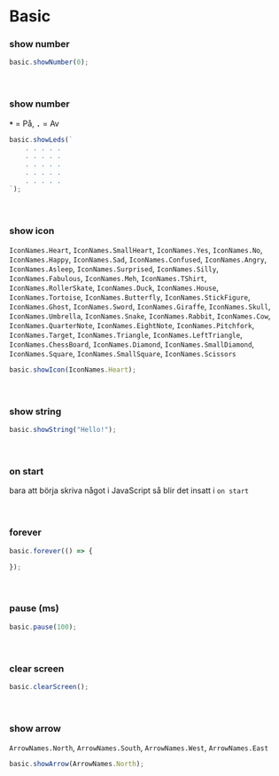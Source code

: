 # Basic

### show number
```javascript
basic.showNumber(0);
```

　

### show number
__`*`__ = På, __`.`__ = Av
```javascript
basic.showLeds(`
    . . . . .
    . . . . .
    . . . . .
    . . . . .
    . . . . .
`);
```

　

### show icon
`IconNames.Heart`, `IconNames.SmallHeart`, `IconNames.Yes`, `IconNames.No`, `IconNames.Happy`, `IconNames.Sad`, `IconNames.Confused`, `IconNames.Angry`, `IconNames.Asleep`, `IconNames.Surprised`, `IconNames.Silly`, `IconNames.Fabulous`, `IconNames.Meh`, `IconNames.TShirt`, `IconNames.RollerSkate`, `IconNames.Duck`, `IconNames.House`, `IconNames.Tortoise`, `IconNames.Butterfly`, `IconNames.StickFigure`, `IconNames.Ghost`, `IconNames.Sword`, `IconNames.Giraffe`, `IconNames.Skull`, `IconNames.Umbrella`, `IconNames.Snake`, `IconNames.Rabbit`, `IconNames.Cow`, `IconNames.QuarterNote`, `IconNames.EightNote`, `IconNames.Pitchfork`, `IconNames.Target`, `IconNames.Triangle`, `IconNames.LeftTriangle`, `IconNames.ChessBoard`, `IconNames.Diamond`, `IconNames.SmallDiamond`, `IconNames.Square`, `IconNames.SmallSquare`, `IconNames.Scissors`
```javascript
basic.showIcon(IconNames.Heart);
```

　

### show string
```javascript
basic.showString("Hello!");
```

　

### on start
bara att börja skriva något i JavaScript så blir det insatt i `on start`

　

### forever
```javascript
basic.forever(() => {

});
```

　

### pause (ms)
```javascript
basic.pause(100);
```

　

### clear screen
```javascript
basic.clearScreen();
```

　

### show arrow
`ArrowNames.North`, `ArrowNames.South`, `ArrowNames.West`, `ArrowNames.East`
```javascript
basic.showArrow(ArrowNames.North);
```